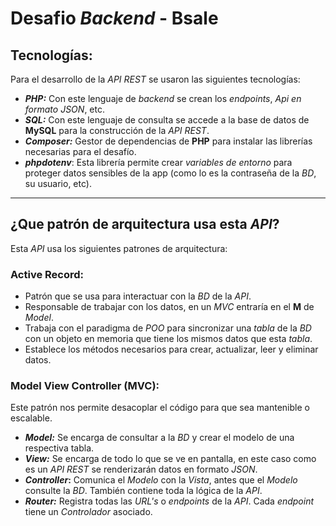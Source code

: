 # Desafio _Backend_ - **Bsale** 

## Tecnologías:
Para el desarrollo de la _API REST_ se usaron las siguientes tecnologías:
- **_PHP:_** Con este lenguaje de _backend_ se crean los _endpoints_, _Api en formato JSON_, etc.
- **_SQL:_** Con este lenguaje de consulta se accede a la base de datos de **MySQL** para la construcción de la _API REST_.
- **_Composer:_** Gestor de dependencias de **PHP** para instalar las librerías necesarias para el desafío.
- **_phpdotenv_**: Esta librería permite crear _variables de entorno_ para proteger datos sensibles de la app (como lo es la contraseña de la _BD_, su usuario, etc).

---

## ¿Que patrón de arquitectura usa esta *_API_*?
Esta _API_ usa los siguientes patrones de arquitectura:

### Active Record:
- Patrón que se usa para interactuar con la _BD_ de la _API_.
- Responsable de trabajar con los datos, en un _MVC_ entraría en el **M** de _Model_.
- Trabaja con el paradigma de _POO_ para sincronizar una _tabla_ de la _BD_ con un objeto en memoria que tiene los mismos datos que esta _tabla_.
- Establece los métodos necesarios para crear, actualizar, leer y eliminar datos.
### Model View Controller (MVC):
Este patrón nos permite desacoplar el código para que sea mantenible o escalable.

- **_Model:_** Se encarga de consultar a la _BD_ y crear el modelo de una respectiva tabla.
- **_View:_** Se encarga de todo lo que se ve en pantalla, en este caso como es un _API REST_ se renderizarán datos en formato _JSON_.
- **_Controller_:** Comunica el _Modelo_ con la _Vista_, antes que el _Modelo_ consulte la _BD_. También contiene toda la lógica de la _API_.
- **_Router:_** Registra todas las _URL's_ o _endpoints_ de la _API_. Cada _endpoint_ tiene un _Controlador_ asociado.

